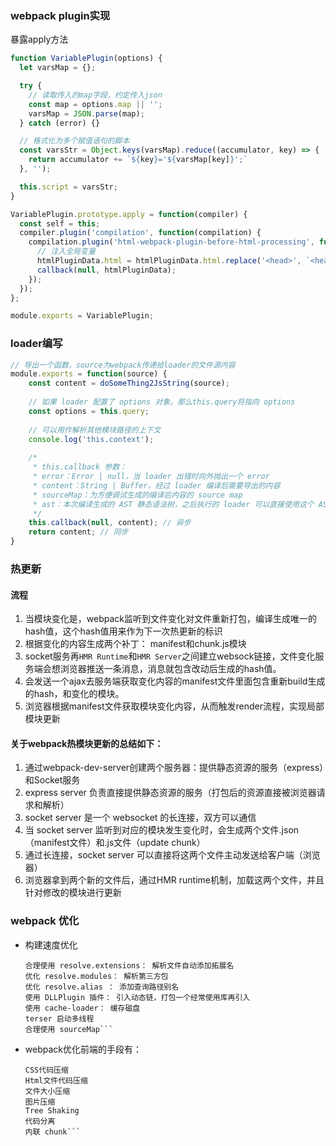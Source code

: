 ### webpack plugin实现
暴露apply方法
```javascript
function VariablePlugin(options) {
  let varsMap = {};

  try {
    // 读取传入的map字段，约定传入json
    const map = options.map || '';
    varsMap = JSON.parse(map);
  } catch (error) {}

  // 格式化为多个赋值语句的脚本
  const varsStr = Object.keys(varsMap).reduce((accumulator, key) => {
    return accumulator += `${key}='${varsMap[key]}';`
  }, '');

  this.script = varsStr;
}

VariablePlugin.prototype.apply = function(compiler) {
  const self = this;
  compiler.plugin('compilation', function(compilation) {
    compilation.plugin('html-webpack-plugin-before-html-processing', function(htmlPluginData, callback) {
      // 注入全局变量
      htmlPluginData.html = htmlPluginData.html.replace('<head>', `<head><script>${self.script}</script>`);
      callback(null, htmlPluginData);
    });
  });
};

module.exports = VariablePlugin;
```


### loader编写
```javascript
// 导出一个函数，source为webpack传递给loader的文件源内容
module.exports = function(source) {
    const content = doSomeThing2JsString(source);
    
    // 如果 loader 配置了 options 对象，那么this.query将指向 options
    const options = this.query;
    
    // 可以用作解析其他模块路径的上下文
    console.log('this.context');
    
    /*
     * this.callback 参数：
     * error：Error | null，当 loader 出错时向外抛出一个 error
     * content：String | Buffer，经过 loader 编译后需要导出的内容
     * sourceMap：为方便调试生成的编译后内容的 source map
     * ast：本次编译生成的 AST 静态语法树，之后执行的 loader 可以直接使用这个 AST，进而省去重复生成 AST 的过程
     */
    this.callback(null, content); // 异步
    return content; // 同步
}
```
### 热更新
#### 流程
1. 当模块变化是，webpack监听到文件变化对文件重新打包，编译生成唯一的hash值，这个hash值用来作为下一次热更新的标识
2. 根据变化的内容生成两个补丁： manifest和chunk.js模块
3. socket服务再`HMR Runtime`和`HMR Server`之间建立websock链接，文件变化服务端会想浏览器推送一条消息，消息就包含改动后生成的hash值。
4. 会发送一个ajax去服务端获取变化内容的manifest文件里面包含重新build生成的hash，和变化的模块。
5. 浏览器根据manifest文件获取模块变化内容，从而触发render流程，实现局部模块更新

#### 关于webpack热模块更新的总结如下：
1. 通过webpack-dev-server创建两个服务器：提供静态资源的服务（express）和Socket服务
2. express server 负责直接提供静态资源的服务（打包后的资源直接被浏览器请求和解析）
3. socket server 是一个 websocket 的长连接，双方可以通信
4. 当 socket server 监听到对应的模块发生变化时，会生成两个文件.json（manifest文件）和.js文件（update chunk）
5. 通过长连接，socket server 可以直接将这两个文件主动发送给客户端（浏览器）
6. 浏览器拿到两个新的文件后，通过HMR runtime机制，加载这两个文件，并且针对修改的模块进行更新


### webpack 优化
- 构建速度优化
  ```优化 loader 配置 ： 通过include 和exclude指定优化
  合理使用 resolve.extensions： 解析文件自动添加拓展名
  优化 resolve.modules： 解析第三方包
  优化 resolve.alias ： 添加查询路径别名
  使用 DLLPlugin 插件： 引入动态链，打包一个经常使用库再引入
  使用 cache-loader： 缓存磁盘
  terser 启动多线程
  合理使用 sourceMap```
- webpack优化前端的手段有：
  ```JS代码压缩
  CSS代码压缩
  Html文件代码压缩
  文件大小压缩
  图片压缩
  Tree Shaking
  代码分离
  内联 chunk```
